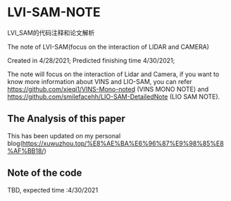 # LVI-SAM-NOTE

LVI_SAM的代码注释和论文解析

The note of LVI-SAM(focus on the interaction of LIDAR and CAMERA)

Created in 4/28/2021; Predicted finishing time 4/30/2021;

The note will focus on the interaction of Lidar and Camera, if you want to know more information about VINS and LIO-SAM, you can refer https://github.com/xieqi1/VINS-Mono-noted  (VINS MONO NOTE) and https://github.com/smilefacehh/LIO-SAM-DetailedNote  (LIO SAM NOTE).

## The Analysis of this paper

This has been updated on my personal blog(https://xuwuzhou.top/%E8%AE%BA%E6%96%87%E9%98%85%E8%AF%BB18/)

## Note of the code

TBD, expected time :4/30/2021

